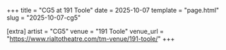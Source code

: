 +++
title = "CG5 at 191 Toole"
date = 2025-10-07
template = "page.html"
slug = "2025-10-07-cg5"

[extra]
artist = "CG5"
venue = "191 Toole"
venue_url = "https://www.rialtotheatre.com/tm-venue/191-toole/"
+++
